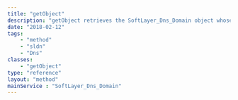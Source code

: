 ```yaml
---
title: "getObject"
description: "getObject retrieves the SoftLayer_Dns_Domain object whose ID number corresponds to the ID number of the init parameter passed to the SoftLayer_Dns_Domain service. You can only retrieve domains that are assigned to your SoftLayer account. "
date: "2018-02-12"
tags:
    - "method"
    - "sldn"
    - "Dns"
classes:
    - "getObject"
type: "reference"
layout: "method"
mainService : "SoftLayer_Dns_Domain"
---
```

